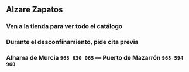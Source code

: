 ## Alzare Zapatos

### Ven a la tienda para ver todo el catálogo

### Durante el desconfinamiento, pide cita previa

### Alhama de Murcia `968 630 065` — Puerto de Mazarrón `968 594 960`